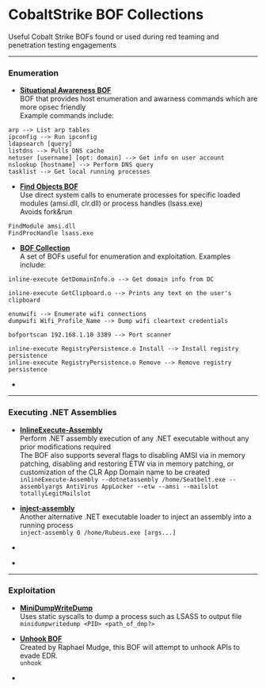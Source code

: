 # CobaltStrike BOF Collections
Useful Cobalt Strike BOFs found or used during red teaming and penetration testing engagements

---
### Enumeration

- [**Situational Awareness BOF**](https://github.com/trustedsec/CS-Situational-Awareness-BOF)<br />
BOF that provides host enumeration and awarness commands which are more opsec friendly<br />
Example commands include:
```
arp --> List arp tables
ipconfig --> Run ipconfig
ldapsearch [query]
listdns --> Pulls DNS cache
netuser [username] [opt: domain] --> Get info on user account
nslookup [hostname] --> Perform DNS query
tasklist --> Get local running processes
```

- [**Find Objects BOF**](https://github.com/outflanknl/FindObjects-BOF)<br />
Use direct system calls to enumerate processes for specific loaded modules (amsi.dll, clr.dll) or process handles (lsass.exe)<br />
Avoids fork&run<br />
```
FindModule amsi.dll
FindProcHandle lsass.exe
```

- [**BOF Collection**](https://github.com/rvrsh3ll/BOF_Collection)<br />
A set of BOFs useful for enumeration and exploitation. Examples include:<br />
```
inline-execute GetDomainInfo.o --> Get domain info from DC

inline-execute GetClipboard.o --> Prints any text on the user's clipboard

enumwifi --> Enumerate wifi connections
dumpwifi Wifi_Profile_Name --> Dump wifi cleartext credentials

bofportscan 192.168.1.10 3389 --> Port scanner

inline-execute RegistryPersistence.o Install --> Install registry persistence
inline-execute RegistryPersistence.o Remove --> Remove registry persistence
```

- []()
---
### Executing .NET Assemblies

- [**InlineExecute-Assembly**](https://github.com/anthemtotheego/InlineExecute-Assembly)<br />
Perform .NET assembly execution of any .NET executable without any prior modifications required<br />
The BOF also supports several flags to disabling AMSI via in memory patching, disabling and restoring ETW via in memory patching, or customization of the CLR App Domain name to be created<br />
```inlineExecute-Assembly --dotnetassembly /home/Seatbelt.exe --assemblyargs AntiVirus AppLocker --etw --amsi --mailslot totallyLegitMailslot```

- [**inject-assembly**](https://github.com/kyleavery/inject-assembly)<br />
Another alternative .NET executable loader to inject an assembly into a running process<br />
```inject-assembly 0 /home/Rubeus.exe [args...]```

- []()

- []()

---
### Exploitation

- [**MiniDumpWriteDump**](https://github.com/rookuu/BOFs)<br />
Uses static syscalls to dump a process such as LSASS to output file
```minidumpwritedump <PID> <path_of_dmp?>```


- [**Unhook BOF**](https://github.com/rsmudge/unhook-bof)<br />
Created by Raphael Mudge, this BOF will attempt to unhook APIs to evade EDR.<br />
 ```unhook```

- []()
